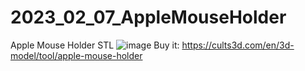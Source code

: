 # 2023_02_07_AppleMouseHolder

Apple Mouse Holder STL
![image](https://user-images.githubusercontent.com/106495897/217327547-188d558e-0d50-4ea7-905c-72ad210e4d09.png)
Buy it: https://cults3d.com/en/3d-model/tool/apple-mouse-holder
 
